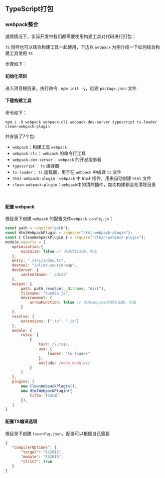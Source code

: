 ## TypeScript打包

### webpack整合

通常情况下，实际开发中我们都需要使用构建工具对代码进行打包；

 `TS` 同样也可以结合构建工具一起使用，下边以 `webpack` 为例介绍一下如何结合构建工具使用 `TS`

步骤如下：

#### 初始化项目

进入项目根目录，执行命令 ` npm init -y`，创建 `package.json` 文件

#### 下载构建工具

命令如下：

`npm i -D webpack webpack-cli webpack-dev-server typescript ts-loader clean-webpack-plugin`

共安装了7个包:

  - `webpack`：构建工具 `webpack`
  - `webpack-cli`： `webpack` 的命令行工具
  - `webpack-dev-server`： `webpack` 的开发服务器
  - `typescript`： `ts` 编译器
  - `ts-loader`： `ts` 加载器，用于在 `webpack` 中编译 `ts` 文件
  - `html-webpack-plugin`：`webpack` 中 `html` 插件，用来自动创建 `html` 文件
  - `clean-webpack-plugin`：`webpack`中的清除插件，每次构建都会先清除目录

<br>

#### 配置 webpack

根目录下创建 `webpack` 的配置文件`webpack.config.js`：

 ```javascript
const path = require("path");
const HtmlWebpackPlugin = require("html-webpack-plugin");
const { CleanWebpackPlugin } = require("clean-webpack-plugin");
module.exports = {
    optimization:{
        minimize: false // 关闭代码压缩，可选
    },
    entry: "./src/index.ts",
    devtool: "inline-source-map",
    devServer: {
        contentBase: './dist'
    },
    output: {
        path: path.resolve(__dirname, "dist"),
        filename: "bundle.js",
        environment: {
            arrowFunction: false // 关闭webpack的箭头函数，可选
        }
    },
    resolve: {
        extensions: [".ts", ".js"]
    },
    module: {
        rules: [
            {
                test: /\.ts$/,
                use: {
                    loader: "ts-loader"     
                },
                exclude: /node_modules/
            }
        ]
    },
    plugins: [
        new CleanWebpackPlugin(),
        new HtmlWebpackPlugin({
            title:'TS测试'
        }),
    ]
}
 ```

#### 配置TS编译选项

根目录下创建 `tsconfig.json`，配置可以根据自己需要

 ```json
{
    "compilerOptions": {
        "target": "ES2015",
        "module": "ES2015",
        "strict": true
    }
}
 ```
